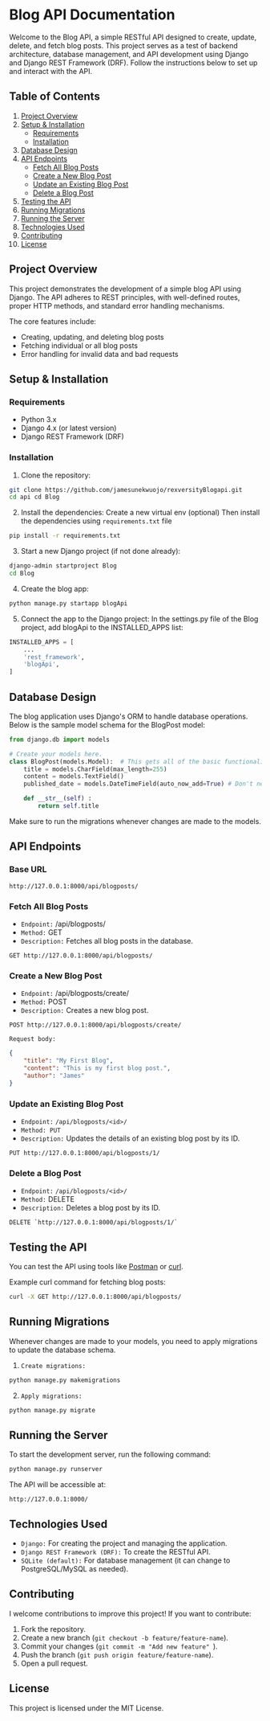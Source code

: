 # Blog API Documentation

Welcome to the Blog API, a simple RESTful API designed to create, update, delete, and fetch blog posts. This project serves as a test of backend architecture, database management, and API development using Django and Django REST Framework (DRF). Follow the instructions below to set up and interact with the API.

## Table of Contents

1. [Project Overview](#project-overview)
2. [Setup & Installation](#setup--installation)
   - [Requirements](#requirements)
   - [Installation](#installation)
3. [Database Design](#database-design)
4. [API Endpoints](#api-endpoints)
   - [Fetch All Blog Posts](#fetch-all-blog-posts)
   - [Create a New Blog Post](#create-a-new-blog-post)
   - [Update an Existing Blog Post](#update-an-existing-blog-post)
   - [Delete a Blog Post](#delete-a-blog-post)
5. [Testing the API](#testing-the-api)
6. [Running Migrations](#running-migrations)
7. [Running the Server](#running-the-server)
8. [Technologies Used](#technologies-used)
9. [Contributing](#contributing)
10. [License](#license)

## Project Overview
This project demonstrates the development of a simple blog API using Django. The API adheres to REST principles, with well-defined routes, proper HTTP methods, and standard error handling mechanisms.

The core features include:

- Creating, updating, and deleting blog posts
- Fetching individual or all blog posts
- Error handling for invalid data and bad requests


## Setup & Installation

### Requirements

- Python 3.x
- Django 4.x (or latest version)
- Django REST Framework (DRF)


### Installation
1. Clone the repository:
``` bash
git clone https://github.com/jamesunekwuojo/rexversityBlogapi.git
cd api cd Blog
```

2. Install the dependencies:
Create a new virtual env (optional)
Then install the dependencies using `requirements.txt`  file

```bash
pip install -r requirements.txt
```

3. Start a new Django project (if not done already):

```bash
django-admin startproject Blog
cd Blog
```

4. Create the blog app:

```bash
python manage.py startapp blogApi
```

5. Connect the app to the Django project:
In the settings.py file of the Blog project, add blogApi to the INSTALLED_APPS list:

```python
INSTALLED_APPS = [
    ...
    'rest_framework',
    'blogApi',
]
```

## Database Design
The blog application uses Django's ORM to handle database operations. Below is the sample model schema for the BlogPost model:

```python
from django.db import models

# Create your models here.
class BlogPost(models.Model):  # This gets all of the basic functionality of a database model
    title = models.CharField(max_length=255)
    content = models.TextField()
    published_date = models.DateTimeField(auto_now_add=True) # Don't need to manually set the time. it's going to automatically fill in the publishhed data.

    def __str__(self) : 
        return self.title
```
Make sure to run the migrations whenever changes are made to the models.


## API Endpoints
### Base URL

```plaintext
http://127.0.0.1:8000/api/blogposts/
```

### Fetch All Blog Posts
- `Endpoint:` /api/blogposts/
- `Method:` GET
- `Description:` Fetches all blog posts in the database.

```plaintext
GET http://127.0.0.1:8000/api/blogposts/
```
### Create a New Blog Post
- `Endpoint:` /api/blogposts/create/
- `Method:` POST
- `Description:` Creates a new blog post.
  
```plaintext
POST http://127.0.0.1:8000/api/blogposts/create/
```

`Request body:`
```json
{
    "title": "My First Blog",
    "content": "This is my first blog post.",
    "author": "James"
}
```

### Update an Existing Blog Post
- `Endpoint:` `/api/blogposts/<id>/`
- `Method: PUT`
- `Description:` Updates the details of an existing blog post by its ID.

```plaintext
PUT http://127.0.0.1:8000/api/blogposts/1/
```

### Delete a Blog Post
- `Endpoint:` `/api/blogposts/<id>/`
- `Method:` DELETE
- `Description:` Deletes a blog post by its ID.

```plaintext
DELETE `http://127.0.0.1:8000/api/blogposts/1/`
```


## Testing the API
You can test the API using tools like [Postman](https://www.postman.com/) or [curl](https://curl.se/).

Example curl command for fetching blog posts:
``` bash
curl -X GET http://127.0.0.1:8000/api/blogposts/
```

## Running Migrations
Whenever changes are made to your models, you need to apply migrations to update the database schema.
1. `Create migrations:`

```bash
python manage.py makemigrations
```

2. `Apply migrations:`

```bash
python manage.py migrate
```

## Running the Server
To start the development server, run the following command:

```bash
python manage.py runserver
```
The API will be accessible at:
```plaintext
http://127.0.0.1:8000/
```


## Technologies Used
- `Django:` For creating the project and managing the application.
- `Django REST Framework (DRF):` To create the RESTful API.
- `SQLite (default):` For database management (it can change to PostgreSQL/MySQL as needed).

## Contributing
I welcome contributions to improve this project! If you want to contribute:

1. Fork the repository.
2. Create a new branch (`git checkout -b feature/feature-name`).
3. Commit your changes (`git commit -m "Add new feature" `).
4. Push the branch (`git push origin feature/feature-name`).
5. Open a pull request.

## License
This project is licensed under the MIT License.
